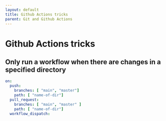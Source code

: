 ```yaml
---
layout: default
title: Github Actions tricks
parent: Git and Github Actions
---
```


# Github Actions tricks

## Only run a workflow when there are changes in a specified directory

```yaml
on:
  push:
    branches: [ "main", "master"]
    path: [ "name-of-dir"]
  pull_request:
    branches: [ "main", "master" ]
    path: [ "name-of-dir"]
  workflow_dispatch:
```
